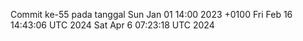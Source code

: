 Commit ke-55 pada tanggal Sun Jan 01 14:00 2023 +0100
Fri Feb 16 14:43:06 UTC 2024
Sat Apr  6 07:23:18 UTC 2024

